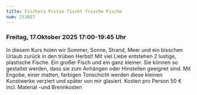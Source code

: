 ```yaml
---
title: Fischers Fritze fischt frische Fische
num: 251017
---
```


### Freitag, 17.Oktober 2025 17:00-19:45 Uhr


In diesem Kurs holen wir Sommer, Sonne, Strand, Meer und ein bisschen Urlaub zurück in den trüben
Herbst!
Mit viel Liebe entstehen 2 lustige, plastische Fische. Ein großer Fisch und ein ganz kleiner.
Sie können so gestaltet werden, dass sie zum Anhängen oder Hinstellen geeignet sind. Mit Engobe, einer
matten, farbigen Tonschicht werden diese kleinen Kunstwerke verziert und später von mir glasiert.
Kosten pro Person 50 € incl. Material -und Brennkosten